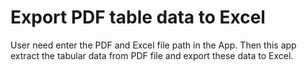 # Export PDF table data to Excel

User need enter the PDF and Excel file path in the App.
Then this app extract the tabular data from PDF file and export these data to Excel.
